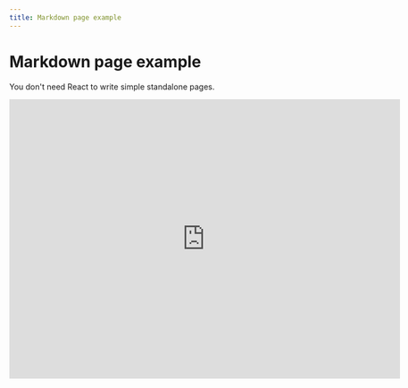 ```yaml
---
title: Markdown page example
---
```


# Markdown page example

You don't need React to write simple standalone pages.

<!-- <iframe src="https://drive.google.com/file/d/1YL3k3J1obpt4klVzmQ4M6q92ibMXQANm/view?usp=sharing" width="640" height="480"></iframe> -->

<embed type="application/pdf" src="https://drive.google.com/file/d/1YL3k3J1obpt4klVzmQ4M6q92ibMXQANm/view?usp=sharing" width="700" height="500"></embed>



<!-- ![pdf](https://drive.google.com/file/d/1YL3k3J1obpt4klVzmQ4M6q92ibMXQANm/view?usp=sharing) -->